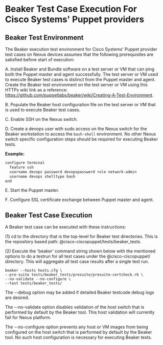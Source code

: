 # Beaker Test Case Execution For Cisco Systems' Puppet providers #

## Beaker Test Environment ##

The Beaker execution test environment for Cisco Systems' Puppet provider test cases on Nexus devices assumes that the following prerequisites are satisfied before start of execution:

A. Install Beaker and Bundle software on a test server or VM that can ping both the Puppet master and agent successfully. The test server or VM used to execute Beaker test cases is distinct from the Puppet master and agent. Create the Beaker test environment on the test server or VM using this HTTPs wiki link as a reference: https://github.com/puppetlabs/beaker/wiki/Creating-A-Test-Environment. 

B. Populate the Beaker host configuration file on the test server or VM that is used to execute Beaker test cases. 

C. Enable SSH on the Nexus switch.   

D. Create a devops user with sudo access on the Nexus switch for the Beaker workstation to access the `bash-shell` environment. No other Nexus switch specific configuration steps should be required for executing Beaker tests.

**Example:**

```bash
configure terminal
  feature ssh
  username devops password devopspassword role network-admin
  username devops shelltype bash
end
```

E. Start the Puppet master.

F. Configure SSL certificate exchange between Puppet master and agent.

## Beaker Test Case Execution ##

A Beaker test case can be executed with these instructions:

(1) cd to the directory that is the top-level for Beaker test directories. This is the repository based path: @cisco-ciscopuppet/tests/beaker_tests.

(2) Execute the 'beaker' command string shown below with the mentioned options to do a testrun for all test cases under the @cisco-ciscopuppet/ directory. This will aggregate all test case results after a single test run.

~~~
beaker --hosts hosts.cfg \
--pre-suite tests/beaker_tests/presuite/presuite-certcheck.rb \
--no-validate --no-configure \
--test tests/beaker_tests/
~~~

The --debug option may be added if detailed Beaker testcode debug logs are desired.

The --no-validate option disables validation of the host switch that is performed by default by the Beaker tool. This host validation will currently fail for Nexus platform.

The --no-configure option prevents any host or VM images from being configured on the host switch that is performed by default by the Beaker tool. No such host configuration is necessary for executing Beaker tests. 

 






